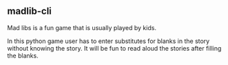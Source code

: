 ## madlib-cli 


Mad libs  is a fun game that is usually played by kids.

In this python game user has to enter substitutes for blanks in the story without knowing the story.
It will be fun to read aloud the stories after filling the blanks.